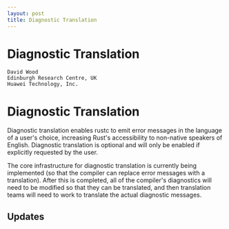 ```yaml
---
layout: post
title: Diagnostic Translation
---
```


# Diagnostic Translation

```
David Wood
Edinburgh Research Centre, UK
Huawei Technology, Inc.
```

# Diagnostic Translation

Diagnostic translation enables rustc to emit error messages in the language of
a user's choice, increasing Rust's accessibility to non-native speakers of
English. Diagnostic translation is optional and will only be enabled if
explicitly requested by the user.

The core infrastructure for diagnostic translation is currently being
implemented (so that the compiler can replace error messages with a
translation). After this is completed, all of the compiler's diagnostics will
need to be modified so that they can be translated, and then translation teams
will need to work to translate the actual diagnostic messages.

## Updates

